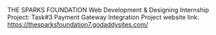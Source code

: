 THE SPARKS FOUNDATION
Web Development & Designing Internship Project: 
Task#3 Payment Gateway Integration
Project website link: https://thesparksfoundation7.godaddysites.com/
